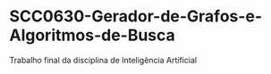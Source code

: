 # SCC0630-Gerador-de-Grafos-e-Algoritmos-de-Busca
Trabalho final da disciplina de Inteligência Artificial
